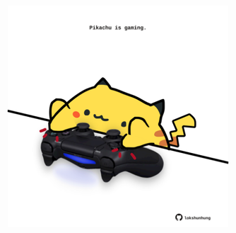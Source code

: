 <!-- built at 04/06/2024, 12:00:41 UTC -->
<p align="center">
  <img width="500" height="500" src="./ReadmeImage.svg">
</p>
